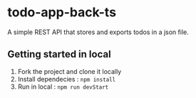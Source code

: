 # todo-app-back-ts

A simple REST API that stores and exports todos in a json file.

## Getting started in local

1. Fork the project and clone it locally
2. Install dependecies : `npm install`
3. Run in local : `npm run devStart`
